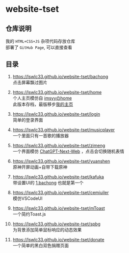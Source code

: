 # website-tset

## 仓库说明
我的 `HTML+CSS+JS` 杂项代码存放仓库  
部署了 `GitHub Page`, 可以直接查看

## 目录

1. https://lswlc33.github.io/website-tset/bachong  
点击屏幕飘过图片

2. https://lswlc33.github.io/website-tset/home  
个人主页模仿自 [imsyyのhome](https://github.com/imsyy/home)  
此版本存档，最版移步[我的主页](https://github.com/lswlc33/lswlc33)

3. https://lswlc33.github.io/website-tset/login  
简单的登录界面

4. https://lswlc33.github.io/website-tset/musicplayer  
一个里面只有一首歌的播放器 

5. https://lswlc33.github.io/website-tset/zimeng  
一个界面模仿 [ChatGPT-Next-Web](https://github.com/Yidadaa/ChatGPT-Next-Web) ，点击会切换随机表情

6. https://lswlc33.github.io/website-tset/yuanshen  
原神开屏动画+自带下载原神  

7. https://lswlc33.github.io/website-tset/kafuka  
带设置UI的 [1.bachong](https://lswlc33.github.io/website-tset/bachong) 也就是第一个

8. https://lswlc33.github.io/website-tset/cemiuiler  
模仿VSCodeUI

9. https://lswlc33.github.io/website-tset/mToast  
一个简约Toast.js  

10. https://lswlc33.github.io/website-tset/spbg  
为背景添加简单鼠标响应的动态效果

11. https://lswlc33.github.io/website-tset/donate  
一个简单的黑白双色捐赠页面